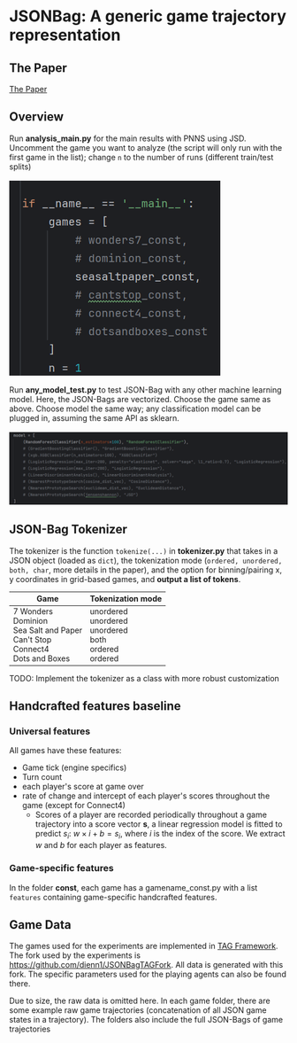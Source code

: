 # JSONBag: A generic game trajectory representation

## The Paper
[The Paper](https://github.com/dienn1/JSONBag/blob/main/JSONGameRepresentation-final-frfr.pdf)

## Overview
Run **analysis_main.py** for the main results with PNNS using JSD.
<br>Uncomment the game you want to analyze (the script will only run with the first game in the list); change ``n`` to the number of runs (different train/test splits)
<br><br><img src="./misc/analysis-main-games.png?raw=true">

Run **any_model_test.py** to test JSON-Bag with any other machine learning model. Here, the JSON-Bags are vectorized. Choose the game same as above. Choose model the same way; any classification model can be plugged in, assuming the same API as sklearn.
<br><br><img src="./misc/any_model_test_param.png?raw=true">

## JSON-Bag Tokenizer
The tokenizer is the function ``tokenize(...)``  in **tokenizer.py** that takes in a JSON object (loaded as ``dict``), the tokenization mode (``ordered, unordered, both, char``, more details in the paper), and the option for binning/pairing x, y coordinates in grid-based games, and **output a list of tokens**.

| Game                                                                                    | Tokenization mode                                                 |
|-----------------------------------------------------------------------------------------|-------------------------------------------------------------------|
| 7 Wonders<br>Dominion<br>Sea Salt and Paper<br>Can't Stop<br>Connect4<br>Dots and Boxes | unordered<br>unordered<br>unordered<br>both<br>ordered<br>ordered |

TODO: Implement the tokenizer as a class with more robust customization

## Handcrafted features baseline
### Universal features
All games have these features:
- Game tick (engine specifics)
- Turn count
- each player's score at game over
- rate of change and intercept of each player's scores throughout the game (except for Connect4)
	- Scores of a player are recorded periodically throughout a game trajectory into a score vector $\mathbf{s}$, a linear regression model is fitted to predict $s_i$: $w \times i + b = s_i$, where $i$ is the index of the score. We extract $w$ and $b$ for each player as features.

### Game-specific features
In the folder **const**, each game has a gamename_const.py with a list ``features`` containing game-specific handcrafted features.

## Game Data
The games used for the experiments are implemented in [TAG Framework](https://github.com/GAIGResearch/TabletopGames). The fork used by the experiments is https://github.com/dienn1/JSONBagTAGFork. All data is generated with this fork. The specific parameters used for the playing agents can also be found there.

Due to size, the raw data is omitted here. In each game folder, there are some example raw game trajectories (concatenation of all JSON game states in a trajectory). The folders also include the full JSON-Bags of game trajectories
